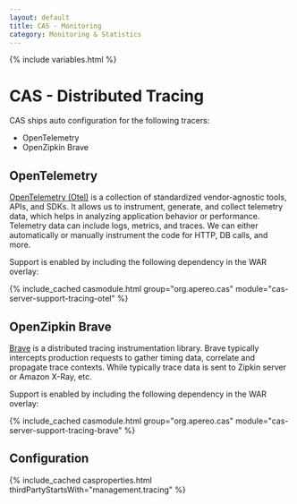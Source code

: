 ```yaml
---
layout: default
title: CAS - Monitoring
category: Monitoring & Statistics
---
```


{% include variables.html %}

# CAS - Distributed Tracing

CAS ships auto configuration for the following tracers:

- OpenTelemetry 
- OpenZipkin Brave

## OpenTelemetry

[OpenTelemetry (Otel)](https://opentelemetry.io) is a collection of standardized vendor-agnostic tools, APIs, and SDKs. It allows us to instrument, generate, and 
collect telemetry data, which helps in analyzing application behavior or performance. Telemetry data can include logs, 
metrics, and traces. We can either automatically or manually instrument the code for HTTP, DB calls, and more.

Support is enabled by including the following dependency in the WAR overlay:

{% include_cached casmodule.html group="org.apereo.cas" module="cas-server-support-tracing-otel" %}

## OpenZipkin Brave

[Brave](https://github.com/openzipkin/brave) is a distributed tracing instrumentation library. Brave typically intercepts production requests to gather timing data, 
correlate and propagate trace contexts. While typically trace data is sent to Zipkin server or Amazon X-Ray, etc.

Support is enabled by including the following dependency in the WAR overlay:

{% include_cached casmodule.html group="org.apereo.cas" module="cas-server-support-tracing-brave" %}

## Configuration

{% include_cached casproperties.html thirdPartyStartsWith="management.tracing" %}
